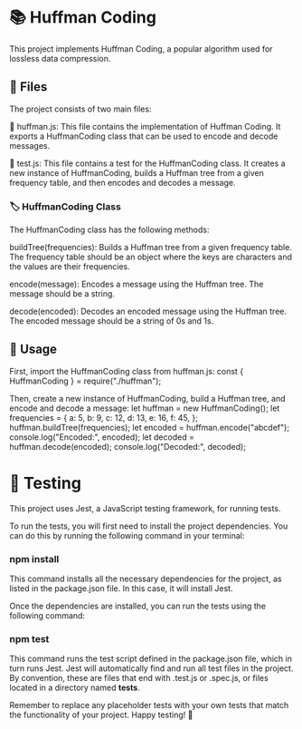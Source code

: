# 📚 Huffman Coding
This project implements Huffman Coding, a popular algorithm used for lossless data compression.

## 📁 Files
The project consists of two main files:

📄 huffman.js: This file contains the implementation of Huffman Coding. It exports a HuffmanCoding class that can be used to encode and decode messages.

📄 test.js: This file contains a test for the HuffmanCoding class. It creates a new instance of HuffmanCoding, builds a Huffman tree from a given frequency table, and then encodes and decodes a message.

### 🏷️ HuffmanCoding Class
The HuffmanCoding class has the following methods:

buildTree(frequencies): Builds a Huffman tree from a given frequency table. The frequency table should be an object where the keys are characters and the values are their frequencies.

encode(message): Encodes a message using the Huffman tree. The message should be a string.

decode(encoded): Decodes an encoded message using the Huffman tree. The encoded message should be a string of 0s and 1s.

##  🚀 Usage
First, import the HuffmanCoding class from huffman.js:
const { HuffmanCoding } = require("./huffman");

Then, create a new instance of HuffmanCoding, build a Huffman tree, and encode and decode a message:
let huffman = new HuffmanCoding();
let frequencies = {
  a: 5,
  b: 9,
  c: 12,
  d: 13,
  e: 16,
  f: 45,
};
huffman.buildTree(frequencies);
let encoded = huffman.encode("abcdef");
console.log("Encoded:", encoded);
let decoded = huffman.decode(encoded);
console.log("Decoded:", decoded);


# 🧪 Testing
This project uses Jest, a JavaScript testing framework, for running tests.

To run the tests, you will first need to install the project dependencies. You can do this by running the following command in your terminal:

### npm install

This command installs all the necessary dependencies for the project, as listed in the package.json file. In this case, it will install Jest.

Once the dependencies are installed, you can run the tests using the following command:

### npm test

This command runs the test script defined in the package.json file, which in turn runs Jest. Jest will automatically find and run all test files in the project. By convention, these are files that end with .test.js or .spec.js, or files located in a directory named __tests__.

Remember to replace any placeholder tests with your own tests that match the functionality of your project. Happy testing! 🎉
